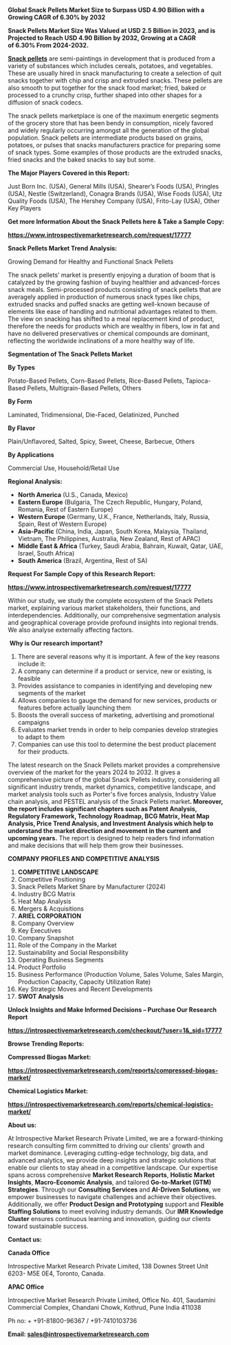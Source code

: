 <p><strong>Global Snack Pellets Market Size to Surpass USD 4.90 Billion with a Growing CAGR of 6.30% by 2032</strong></p>
<p><strong>Snack Pellets Market Size Was Valued at USD&nbsp;2.5&nbsp;Billion in 2023, and is Projected to Reach USD&nbsp;4.90&nbsp;Billion by 2032, Growing at a CAGR of&nbsp;6.30%&nbsp;From 2024-2032.</strong></p>
<p><strong><a href="https://introspectivemarketresearch.com/reports/snack-pellets-market/">Snack pellets</a></strong> are semi-paintings in development that is produced from a variety of substances which includes cereals, potatoes, and vegetables. These are usually hired in snack manufacturing to create a selection of quit snacks together with chip and crisp and extruded snacks. These pellets are also smooth to put together for the snack food market; fried, baked or processed to a crunchy crisp, further shaped into other shapes for a diffusion of snack codecs.</p>
<p>The snack pellets marketplace is one of the maximum energetic segments of the grocery store that has been bendy in consumption, nicely favored and widely regularly occurring amongst all the generation of the global population. Snack pellets are intermediate products based on grains, potatoes, or pulses that snacks manufacturers practice for preparing some of snack types. Some examples of those products are the extruded snacks, fried snacks and the baked snacks to say but some.</p>
<p><strong>The&nbsp;Major&nbsp;Players Covered in this Report:</strong></p>
<p>Just Born Inc. (USA), General Mills (USA), Shearer&rsquo;s Foods (USA), Pringles (USA), Nestle (Switzerland), Conagra Brands (USA), Wise Foods (USA), Utz Quality Foods (USA), The Hershey Company (USA), Frito-Lay (USA), Other Key Players</p>
<p><strong>Get more Information About the Snack Pellets here &amp; Take a Sample Copy:</strong></p>
<p><strong><a href="https://www.introspectivemarketresearch.com/request/17777">https://www.introspectivemarketresearch.com/request/17777</a></strong></p>
<p><strong>Snack Pellets Market Trend Analysis:</strong></p>
<p>Growing Demand for Healthy and Functional Snack Pellets</p>
<p>The snack pellets&rsquo; market is presently enjoying a duration of boom that is catalyzed by the growing fashion of buying healthier and advanced-forces snack meals. Semi-processed products consisting of snack pellets that are averagely applied in production of numerous snack types like chips, extruded snacks and puffed snacks are getting well-known because of elements like ease of handling and nutritional advantages related to them. The view on snacking has shifted to a meal replacement kind of product, therefore the needs for products which are wealthy in fibers, low in fat and have no delivered preservatives or chemical compounds are dominant, reflecting the worldwide inclinations of a more healthy way of life.</p>
<p><strong>Segmentation of The Snack Pellets Market</strong></p>
<p><strong>By Types</strong></p>
<p>Potato-Based Pellets, Corn-Based Pellets, Rice-Based Pellets, Tapioca-Based Pellets, Multigrain-Based Pellets, Others</p>
<p><strong>By Form</strong></p>
<p>Laminated, Tridimensional, Die-Faced, Gelatinized, Punched</p>
<p><strong>By Flavor</strong></p>
<p>Plain/Unflavored, Salted, Spicy, Sweet, Cheese, Barbecue, Others</p>
<p><strong>By Applications</strong></p>
<p>Commercial Use, Household/Retail Use</p>
<p><strong>Regional Analysis:</strong></p>
<ul>
<li><strong>North America</strong>&nbsp;(U.S., Canada, Mexico)</li>
<li><strong>Eastern Europe</strong>&nbsp;(Bulgaria, The Czech Republic, Hungary, Poland, Romania, Rest of Eastern Europe)</li>
<li><strong>Western Europe</strong>&nbsp;(Germany, U.K., France, Netherlands, Italy, Russia, Spain, Rest of Western Europe)</li>
<li><strong>Asia-Pacific</strong>&nbsp;(China, India, Japan, South Korea, Malaysia, Thailand, Vietnam, The Philippines, Australia, New Zealand, Rest of APAC)</li>
<li><strong>Middle East &amp; Africa</strong>&nbsp;(Turkey, Saudi Arabia, Bahrain, Kuwait, Qatar, UAE, Israel, South Africa)</li>
<li><strong>South America</strong>&nbsp;(Brazil, Argentina, Rest of SA)</li>
</ul>
<p><strong>Request&nbsp;For&nbsp;Sample Copy of this Research Report:</strong></p>
<p><strong><a href="https://www.introspectivemarketresearch.com/request/17777">https://www.introspectivemarketresearch.com/request/17777</a></strong></p>
<p>Within our study, we study the complete ecosystem of the Snack Pellets market, explaining various market stakeholders, their functions, and interdependencies. Additionally, our comprehensive segmentation analysis and geographical coverage provide profound insights into regional trends. We also analyse externally affecting factors.</p>
<p>&nbsp;<strong>Why is Our research important?</strong></p>
<ol>
<li>There are several reasons why it is important. A few of the key reasons include it:</li>
<li>A company can determine if a product or service, new or existing, is feasible</li>
<li>Provides assistance to companies in identifying and developing new segments of the market</li>
<li>Allows companies to gauge the demand for new services, products or features before actually launching them</li>
<li>Boosts the overall success of marketing, advertising and promotional campaigns</li>
<li>Evaluates market trends in order to help companies develop strategies to adapt to them</li>
<li>Companies can use this tool to determine the best product placement for their products.</li>
</ol>
<p>The latest research on the Snack Pellets market provides a comprehensive overview of the market for the years 2024 to 2032. It gives a comprehensive picture of the global Snack Pellets industry, considering all significant industry trends, market dynamics, competitive landscape, and market analysis tools such as Porter's five forces analysis, Industry Value chain analysis, and PESTEL analysis of the Snack Pellets market<strong>. Moreover, the report includes significant chapters such as Patent Analysis, Regulatory Framework, Technology Roadmap, BCG Matrix, Heat Map Analysis, Price Trend Analysis, and Investment Analysis which help to understand the market direction and movement in the current and upcoming years.</strong>&nbsp;The report is designed to help readers find information and make decisions that will help them grow their businesses.</p>
<p><strong>COMPANY PROFILES AND COMPETITIVE ANALYSIS</strong></p>
<ol>
<li><strong>COMPETITIVE LANDSCAPE</strong></li>
<li>Competitive Positioning</li>
<li>Snack Pellets Market Share by Manufacturer (2024)</li>
<li>Industry BCG Matrix</li>
<li>Heat Map Analysis</li>
<li>Mergers &amp; Acquisitions</li>
<li><strong>ARIEL CORPORATION</strong></li>
<li>Company Overview</li>
<li>Key Executives</li>
<li>Company Snapshot</li>
<li>Role of the Company in the Market</li>
<li>Sustainability and Social Responsibility</li>
<li>Operating Business Segments</li>
<li>Product Portfolio</li>
<li>Business Performance (Production Volume, Sales Volume, Sales Margin, Production Capacity, Capacity Utilization Rate)</li>
<li>Key Strategic Moves and Recent Developments</li>
<li><strong>SWOT Analysis</strong></li>
</ol>
<p><strong>Unlock Insights and Make Informed Decisions &ndash; Purchase Our Research Report</strong></p>
<p><strong><a href="https://introspectivemarketresearch.com/checkout/?user=1&amp;_sid=17777">https://introspectivemarketresearch.com/checkout/?user=1&amp;_sid=17777</a></strong></p>
<p><strong>Browse Trending Reports:</strong></p>
<p><strong>Compressed Biogas Market:</strong></p>
<p><strong><a href="https://introspectivemarketresearch.com/reports/compressed-biogas-market/">https://introspectivemarketresearch.com/reports/compressed-biogas-market/</a></strong></p>
<p><strong>Chemical Logistics Market:</strong></p>
<p><strong><a href="https://introspectivemarketresearch.com/reports/chemical-logistics-market/">https://introspectivemarketresearch.com/reports/chemical-logistics-market/</a></strong></p>
<p><strong>About us:</strong></p>
<p>At Introspective Market Research Private Limited, we are a forward-thinking research consulting firm committed to driving our clients' growth and market dominance. Leveraging cutting-edge technology, big data, and advanced analytics, we provide deep insights and strategic solutions that enable our clients to stay ahead in a competitive landscape. Our expertise spans across comprehensive&nbsp;<strong>Market Research Reports</strong>,&nbsp;<strong>Holistic Market Insights</strong>,&nbsp;<strong>Macro-Economic Analysis</strong>, and tailored&nbsp;<strong>Go-to-Market (GTM) Strategies</strong>. Through our&nbsp;<strong>Consulting Services</strong>&nbsp;and&nbsp;<strong>AI-Driven Solutions</strong>, we empower businesses to navigate challenges and achieve their objectives. Additionally, we offer&nbsp;<strong>Product Design and Prototyping</strong>&nbsp;support and&nbsp;<strong>Flexible Staffing Solutions</strong>&nbsp;to meet evolving industry demands. Our&nbsp;<strong>IMR Knowledge Cluster</strong>&nbsp;ensures continuous learning and innovation, guiding our clients toward sustainable success.</p>
<p><strong>Contact us:</strong></p>
<p><strong>Canada Office</strong></p>
<p>Introspective Market Research Private Limited, 138 Downes Street Unit 6203- M5E 0E4, Toronto, Canada.</p>
<p><strong>APAC Office</strong></p>
<p>Introspective Market Research Private Limited, Office No. 401, Saudamini Commercial Complex, Chandani Chowk, Kothrud, Pune India 411038</p>
<p>Ph no: + +91-81800-96367 / +91-7410103736</p>
<p><strong>Email:&nbsp;<a href="mailto:sales@introspectivemarketresearch.com">sales@introspectivemarketresearch.com</a></strong></p>
